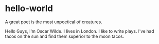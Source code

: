 # hello-world
A great poet is the most unpoetical of creatures.

Hello Guys, I'm Oscar Wilde. I lives in London. I like to write plays.
I've had tacos on the sun and find them superior to the moon tacos.
